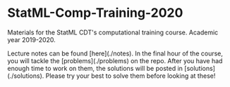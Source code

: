 # StatML-Comp-Training-2020
<p>
Materials for the StatML CDT's computational training course. Academic year 2019-2020. 
</p>

<p>
Lecture notes can be found [here](./notes). In the final hour of the course, you will tackle the [problems](./problems) on the repo. After you have had enough time to work on them, the solutions will be posted in [solutions](./solutions). Please try your best to solve them before looking at these!
</p>